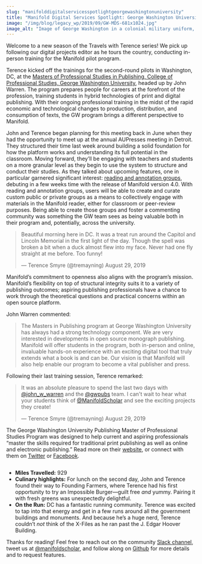 ```yaml
---
slug: "manifolddigitalservicesspotlightgeorgewashingtonuniversity"
title: "Manifold Digital Services Spotlight: George Washington University"
image: "/img/blog/legacy_wp/2019/09/GW-MDS-681x1024.jpg"
image_alt: "Image of George Washington in a colonial military uniform, looking over at a a gopher sitting on his should and Manifold logos floating in the air around them"
---
```


Welcome to a new season of the Travels with Terence series! We pick up following our digital projects editor as he tours the country, conducting in-person training for the Manifold pilot program.

Terence kicked off the trainings for the second-round pilots in Washington, DC, at the [M](http://cps.gwu.edu/publishing)[asters of Professional Studies in Publishing, College of Professional Studies, George Washington University](http://cps.gwu.edu/publishing), headed up by John Warren. The program prepares people for careers at the forefront of the profession, training students in hybrid technologies of print and digital publishing. With their ongoing professional training in the midst of the rapid economic and technological changes to production, distribution, and consumption of texts, the GW program brings a different perspective to Manifold.

<!--truncate-->

John and Terence began planning for this meeting back in June when they had the opportunity to meet up at the annual AUPresses meeting in Detroit. They structured their time last week around building a solid foundation for how the platform works and understanding its full potential in the classroom. Moving forward, they’ll be engaging with teachers and students on a more granular level as they begin to use the system to structure and conduct their studies. As they talked about upcoming features, one in particular garnered significant interest: [reading and annotation groups](https://marvelapp.com/i221e34/screen/58063685), debuting in a few weeks time with the release of Manifold version 4.0. With reading and annotation groups, users will be able to create and curate custom public or private groups as a means to collectively engage with materials in the Manifold reader, either for classroom or peer-review purposes. Being able to create those groups and foster a commenting community was something the GW team sees as being valuable both in their program and, potentially, across the university.

> Beautiful morning here in DC. It was a treat run around the Capitol and Lincoln Memorial in the first light of the day. Though the spell was broken a bit when a duck almost flew into my face. Never had one fly straight at me before. Too funny!
>
> — Terence Smyre (@tremayning) August 29, 2019

Manifold’s commitment to openness also aligns with the program’s mission. Manifold’s flexibility on top of structural integrity suits it to a variety of publishing outcomes; aspiring publishing professionals have a chance to work through the theoretical questions and practical concerns within an open source platform.

John Warren commented:

> The Masters in Publishing program at George Washington University has always had a strong technology component. We are very interested in developments in open source monograph publishing. Manifold will offer students in the program, both in-person and online, invaluable hands-on experience with an exciting digital tool that truly extends what a book is and can be. Our vision is that Manifold will also help enable our program to become a vital publisher and press.

Following their last training session, Terence remarked:

> It was an absolute pleasure to spend the last two days with [@john\_w\_warren](https://twitter.com/john_w_warren) and the [@gwpubs](https://twitter.com/gwpubs) team. I can't wait to hear what your students think of [@ManifoldScholar](https://twitter.com/ManifoldScholar) and see the exciting projects they create!
>
> — Terence Smyre (@tremayning) August 29, 2019

The George Washington University Publishing Master of Professional Studies Program was designed to help current and aspiring professionals “master the skills required for traditional print publishing as well as online and electronic publishing.” Read more on their [website](http://cps.gwu.edu/publishing), or connect with them on [Twitter](https://twitter.com/cpsgwu) or [Facebook](https://www.facebook.com/CPSGW).

<figure>
  <img 
    src={require('/img/blog/legacy_wp/2019/09/gw_primary_2c_0-John-Warren.png').default}
    alt=""
  />
  <figcaption></figcaption>
</figure>

- **Miles Travelled:** 929
- **Culinary highlights:** For lunch on the second day, John and Terence found their way to Founding Farmers, where Terence had his first opportunity to try an Impossible Burger—guilt free _and_ yummy. Pairing it with fresh greens was unexpectedly delightful.
- **On the Run:** DC has a fantastic running community. Terence was excited to tap into that energy and get in a few runs around all the government buildings and monuments. And because he’s a huge nerd, Terence couldn’t _not_ think of the X-Files as he ran past the J. Edgar Hoover Building.

Thanks for reading! Feel free to reach out on the community [Slack channel](https://manifold-slackin.herokuapp.com/), tweet us at [@manifoldscholar](https://twitter.com/ManifoldScholar), and follow along on [Github](https://github.com/ManifoldScholar/manifold) for more details and to request features.



